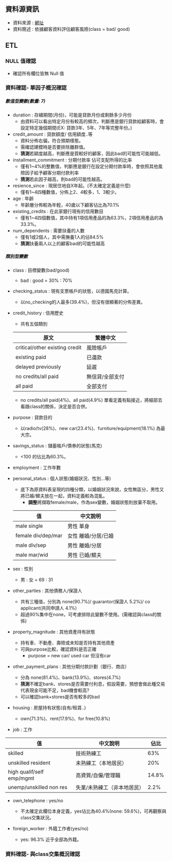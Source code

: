 ## 資料源資訊
* 資料來源 : [網址](https://www.openml.org/search?type=data&status=active&id=31)
* 資料簡述 : 依據顧客資料評估顧客風險(class = bad/ good)

## ETL

### NULL 值確認
* 確認所有欄位皆無 Null 值

### 資料確認- 單因子概況確認
##### 數值型變數(數量: 7)
* duration : 存續期間(月份)，可能是貸款月份或剩餘多少月份
  * 由資料可以看出特定月份有較高的頻次，判斷應是銀行貸款給顧客時，會設定特定幾個期間(EX: 貸款3年、5年、7年等完整年份。)
* credit_amount : 貸款額度/ 信用額度..等
  * 資料分佈右偏，符合預期樣態。
  * 需確認建模時是否要排除離群值。
  * **猜測**若額度越高，判斷應是質較好的顧客，因此bad的可能性可能越低。
* installment_commitment : 分期付款率 佔可支配所得的比率
  * 僅有1~4%的整數值，判斷應是銀行在設定分期付款率時，會依照其他風險因子給予顧客分期付款利率
  * **猜測**若此因子越高，則bad的可能性越高。
* resience_since : 現居住地自X年起。(不太確定定義是什麼)
  * 僅有1~4四種數值，分佈上2、4較多，1、3較少。
* age : 年齡
  * 年齡層分佈較為年輕，40歲以下顧客佔比為70.1%
* existing_credits : 在此家銀行現有的信用數目 
  * 僅有1~4四個數值，其中持有1項信用產品的為63.3%，2項信用產品的為33.3%。
* num_dependents : 需要扶養的人數
  * 僅有1或2個人，其中需撫養1人的佔84.5%
  * **猜測**扶養兩人以上的顧客bad的可能性越高
##### 類別型變數
* class : 目標變數(bad/good)
  * bad : good = 30% : 70% 
* checking_status : 現有支票帳戶的狀態，以德國馬克計算。
  * 以no_checking的人最多(39.4%)，但沒有很顯著的分佈差異。
* credit_history : 信用歷史
  * 共有五個類別
  
  | 原文                            | 繁體中文           |
  |--------------------------------|-------------------|
  | critical/other existing credit | 風險帳戶 |
  | existing paid                  | 已還款    |
  | delayed previously             | 延遲          |
  | no credits/all paid            | 無信貸/全部支付   |
  | all paid                       | 全部支付          |

  *  no credits/all paid(4%)、all paid(4.9%) 單看定義有點接近，將細部去看跟class的關係，決定是否合併。 

* purpose : 貸款目的
  * 以radio/tv(28%)、new car(23.4%)、furniture/equipment(18.1%) 為最大宗。
* savings_status : 儲蓄帳戶/債券的狀態(馬克)
  * <100 的佔比為60.3%。
* employment : 工作年數
* personal_status : 個人狀態(婚姻狀況、性別...等)
  * 底下為原資料表呈現的四種分類，以婚姻狀況來說，女性無區分，男性又將已婚/鰥夫放在一起，資料定義較為混亂。
    * **調整**將擷取female/male，作為sex變數，婚姻狀態則放棄不取用。

  | 值                   | 中文說明             |
  |----------------------|----------------------|
  | male single          | 男性 單身            |
  | female div/dep/mar   | 女性 離婚/分居/已婚  |
  | male div/sep         | 男性 離婚/分居       |
  | male mar/wid         | 男性 已婚/鰥夫       |

* sex : 性別
  * 男 : 女 = 69 : 31
 
* other_parties : 其他債務人/保證人
  * 共有三種值，分別為 none(90.7%)/ guarantor(保證人 5.2%)/ co applicant(共同申請人 4.1%)
  * 超過90%集中在none，可考慮排除此變數不使用。(需確認與class的關係)

* property_magnitude : 其他資產持有狀態
  * 持有車、不動產、壽險或未知是否持有其他資產
  * 可與purpose比較，確認資料是否正確
    * purpose = new car/ used car 但沒有car

* other_payment_plans : 其他分期付款計劃（銀行、商店）
  * 分為 none(81.4%)、bank(13.9%)、stores(4.7%)
  * **猜測**不確定bank、stores是否需要付利息，假設需要，預想會做此種交易代表現金可能不足，bad機會較高?
  * 可以確認bank+stores是否有較多的bad

* housing : 房屋持有狀態(自有/租賃..)
  * own(71.3%)、rent(17.9%)、for free(10.8%)
* job : 工作

| 值                            | 中文說明                     | 佔比   |
|-------------------------------|------------------------------|-------|
| skilled                       | 技術熟練工                   | 63%   |
| unskilled resident            | 未熟練工（本地居民）         | 20%   |
| high qualif/self emp/mgmt     | 高資質/自僱/管理職           | 14.8% |
| unemp/unskilled non res       | 失業/未熟練工（非本地居民）   | 2.2%  |

* own_telephone : yes/no
  * 不太確定此欄位本身定義，yes佔比為40.4%(none: 59.6%)，可再觀察與class交集狀況。
 
* foreign_worker : 外籍工作者(yes/no)
  * yes: 96.3% 近乎全部為外籍。 
  
### 資料確認- 與class交集概況確認

